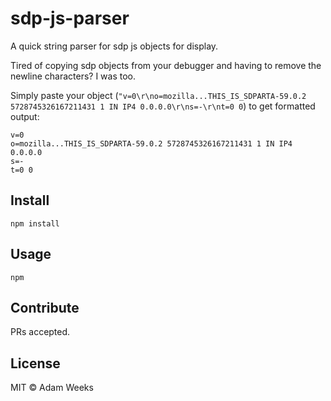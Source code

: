 # sdp-js-parser

A quick string parser for sdp js objects for display.

Tired of copying sdp objects from your debugger and having to remove the newline characters? I was too.

Simply paste your object (`"v=0\r\no=mozilla...THIS_IS_SDPARTA-59.0.2 5728745326167211431 1 IN IP4 0.0.0.0\r\ns=-\r\nt=0 0`)
to get formatted output:

```
v=0
o=mozilla...THIS_IS_SDPARTA-59.0.2 5728745326167211431 1 IN IP4 0.0.0.0
s=-
t=0 0
```

## Install

```
npm install
```

## Usage

```
npm 
```

## Contribute

PRs accepted.

## License

MIT © Adam Weeks
